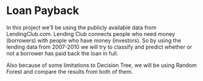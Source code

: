 # Loan Payback
In this project we'll be using the publicly available data from LendingClub.com. Lending Club connects people who need money (borrowers) with people who have money (investors). 
So by using the lending data from 2007-2010 we will try to classify and predict whether or not a borrower has paid back the loan in full.

Also because of some limitations to Decision Tree, we will be using Random Forest and compare
the results from both of them.
